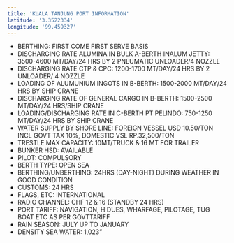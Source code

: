 ```yaml
---
title: 'KUALA TANJUNG PORT INFORMATION'
latitude: '3.3522334'
longitude: '99.459327'
---
```


- BERTHING: FIRST COME FIRST SERVE BASIS
- DISCHARGING RATE ALUMINA IN BULK A-BERTH INALUM JETTY: 3500-4600 MT/DAY/24 HRS BY 2 PNEUMATIC UNLOADER/4 NOZZLE
- DISCHARGING RATE CTP & CPC: 1200-1700 MT/DAY/24 HRS BY 2 UNLOADER/ 4 NOZZLE
- LOADING OF ALUMUNIUM INGOTS IN B-BERTH: 1500-2000 MT/DAY/24 HRS BY SHIP CRANE
- DISCHARGING RATE OF GENERAL CARGO IN B-BERTH: 1500-2500 MT/DAY/24 HRS/SHIP CRANE
- LOADING/DISCHARGING RATE IN C-BERTH PT PELINDO: 750-1250 MT/DAY/24 HRS BY SHIP CRANE
- WATER SUPPLY BY SHORE LINE: FOREIGN VESSEL USD 10.50/TON INCL GOVT TAX 10%, DOMESTIC VSL RP.32,500/TON
- TRESTLE MAX CAPACITY: 10MT/TRUCK & 16 MT FOR TRAILER
- BUNKER HSD: AVAILABLE
- PILOT: COMPULSORY
- BERTH TYPE: OPEN SEA
- BERTHING/UNBERTHING: 24HRS (DAY-NIGHT) DURING WEATHER IN GOOD CONDITION
- CUSTOMS: 24 HRS
- FLAGS, ETC: INTERNATIONAL
- RADIO CHANNEL: CHF 12 & 16 (STANDBY 24 HRS)
- PORT TARIFF: NAVIGATION, H DUES, WHARFAGE, PILOTAGE, TUG BOAT ETC AS PER GOVTTARIFF
- RAIN SEASON: JULY UP TO JANUARY
- DENSITY SEA WATER: 1,023”